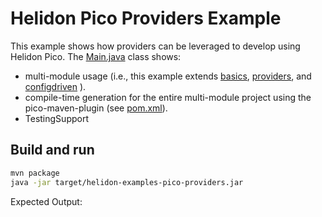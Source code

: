 # Helidon Pico Providers Example

This example shows how providers can be leveraged to develop using Helidon Pico. The
[Main.java](./src/main/java/io/helidon/examples/pico/providers/Main.java) class shows:

* multi-module usage (i.e., this example extends [basics](../basics), [providers](../providers), and [configdriven](../configdriven) ).
* compile-time generation for the entire multi-module project using the pico-maven-plugin (see [pom.xml](./pom.xml)).
* TestingSupport

## Build and run

```bash
mvn package
java -jar target/helidon-examples-pico-providers.jar
```

Expected Output:
```
```
